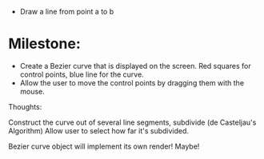 - Draw a line from point a to b

# Milestone:
- Create a Bezier curve that is displayed on the screen. Red squares for control points, blue line for the curve.
- Allow the user to move the control points by dragging them with the mouse.



Thoughts:

Construct the curve out of several line segments, subdivide (de Casteljau's Algorithm)
Allow user to select how far it's subdivided.

Bezier curve object will implement its own render! Maybe!